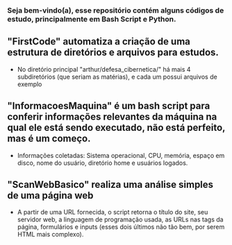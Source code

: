 ### Seja bem-vindo(a), esse repositório contém alguns códigos de estudo, principalmente em Bash Script e Python.

## "FirstCode" automatiza a criação de uma estrutura de diretórios e arquivos para estudos.
* No diretório principal "arthur/defesa_cibernetica/" há mais 4 subdiretórios (que seriam as matérias), e cada um possui arquivos de exemplo

## "InformacoesMaquina" é um bash script para conferir informações relevantes da máquina na qual ele está sendo executado, não está perfeito, mas é um começo.
* Informações coletadas: Sistema operacional, CPU, memória, espaço em disco, nome do usuário, diretório home e usuários logados.

## "ScanWebBasico" realiza uma análise simples de uma página web
* A partir de uma URL fornecida, o script retorna o título do site, seu servidor web, a linguagem de programação usada, as URLs nas tags <a> da página, formulários e inputs (esses dois últimos não tão bem, por serem HTML mais complexo).
